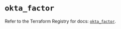 # `okta_factor`

Refer to the Terraform Registry for docs: [`okta_factor`](https://registry.terraform.io/providers/okta/okta/4.16.0/docs/resources/factor).
